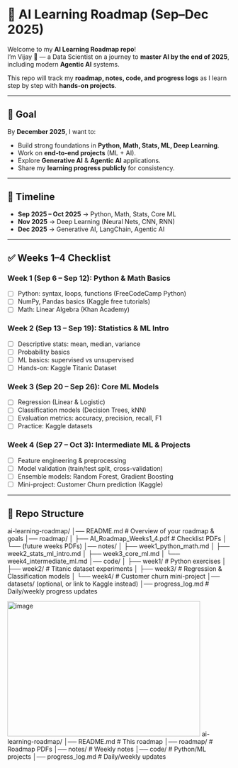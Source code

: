# 🚀 AI Learning Roadmap (Sep–Dec 2025)

Welcome to my **AI Learning Roadmap repo**!  
I’m Vijay 👋 — a Data Scientist on a journey to **master AI by the end of 2025**, including modern **Agentic AI** systems.  

This repo will track my **roadmap, notes, code, and progress logs** as I learn step by step with **hands-on projects**.  

---

## 🎯 Goal
By **December 2025**, I want to:
- Build strong foundations in **Python, Math, Stats, ML, Deep Learning**.
- Work on **end-to-end projects** (ML + AI).
- Explore **Generative AI** & **Agentic AI** applications.
- Share my **learning progress publicly** for consistency.

---

## 📅 Timeline
- **Sep 2025 – Oct 2025** → Python, Math, Stats, Core ML
- **Nov 2025** → Deep Learning (Neural Nets, CNN, RNN)
- **Dec 2025** → Generative AI, LangChain, Agentic AI

---

## ✅ Weeks 1–4 Checklist

### Week 1 (Sep 6 – Sep 12): Python & Math Basics
- [ ] Python: syntax, loops, functions (FreeCodeCamp Python)  
- [ ] NumPy, Pandas basics (Kaggle free tutorials)  
- [ ] Math: Linear Algebra (Khan Academy)  

### Week 2 (Sep 13 – Sep 19): Statistics & ML Intro
- [ ] Descriptive stats: mean, median, variance  
- [ ] Probability basics  
- [ ] ML basics: supervised vs unsupervised  
- [ ] Hands-on: Kaggle Titanic Dataset  

### Week 3 (Sep 20 – Sep 26): Core ML Models
- [ ] Regression (Linear & Logistic)  
- [ ] Classification models (Decision Trees, kNN)  
- [ ] Evaluation metrics: accuracy, precision, recall, F1  
- [ ] Practice: Kaggle datasets  

### Week 4 (Sep 27 – Oct 3): Intermediate ML & Projects
- [ ] Feature engineering & preprocessing  
- [ ] Model validation (train/test split, cross-validation)  
- [ ] Ensemble models: Random Forest, Gradient Boosting  
- [ ] Mini-project: Customer Churn prediction (Kaggle)  

---

## 📂 Repo Structure
ai-learning-roadmap/
│── README.md                # Overview of your roadmap & goals
│── roadmap/
│   ├── AI_Roadmap_Weeks1_4.pdf   # Checklist PDFs
│   └── (future weeks PDFs)
│── notes/
│   ├── week1_python_math.md
│   ├── week2_stats_ml_intro.md
│   ├── week3_core_ml.md
│   └── week4_intermediate_ml.md
│── code/
│   ├── week1/                # Python exercises
│   ├── week2/                # Titanic dataset experiments
│   ├── week3/                # Regression & Classification models
│   └── week4/                # Customer churn mini-project
│── datasets/ (optional, or link to Kaggle instead)
│── progress_log.md           # Daily/weekly progress updates

<img width="435" height="305" alt="image" src="https://github.com/user-attachments/assets/5b399fee-adbd-4bef-aea8-f394f09f3786" />
ai-learning-roadmap/
│── README.md # This roadmap
│── roadmap/ # Roadmap PDFs
│── notes/ # Weekly notes
│── code/ # Python/ML projects
│── progress_log.md # Daily/weekly updates
